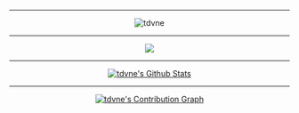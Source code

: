 <div align="center">
  
---
  
![tdvne](https://user-images.githubusercontent.com/10477602/167680547-9d36aea3-a185-44d1-8456-16744dafef6b.png)
  
---

![](https://komarev.com/ghpvc/?username=tdvne&style=plastic&color=blueviolet)

---

<a href="https://github.com/tdvne">
  <img align="center" src="https://github-readme-stats.vercel.app/api?username=tdvne&show_icons=true&hide=contribs,prs&cache_seconds=10&theme=midnight-purple" alt="tdvne's Github Stats" />
</a>
  
---

[![tdvne's Contribution Graph](https://activity-graph.herokuapp.com/graph?username=tdvne&theme=xcode)](https://github.com/tdvne)
